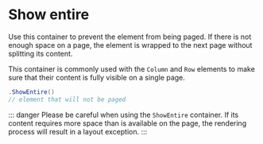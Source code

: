 # Show entire

Use this container to prevent the element from being paged. If there is not enough space on a page, the element is wrapped to the next page without splitting its content.

This container is commonly used with the `Column` and `Row` elements to make sure that their content is fully visible on a single page.

```c#
.ShowEntire()
// element that will not be paged
```

::: danger
Please be careful when using the `ShowEntire` container. If its content requires more space than is available on the page, the rendering process will result in a layout exception.
:::
